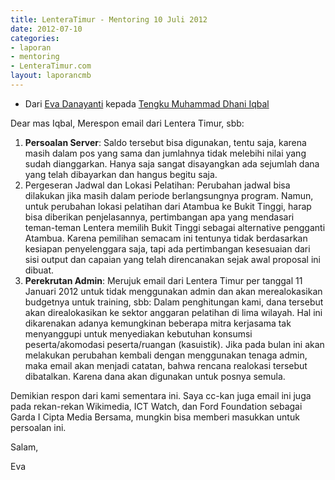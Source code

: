 ```yaml
---
title: LenteraTimur - Mentoring 10 Juli 2012
date: 2012-07-10
categories:
- laporan
- mentoring
- LenteraTimur.com
layout: laporancmb
---
```


* Dari [Eva Danayanti](http://wiki.ciptamedia.org/wiki/Eva_Danayanti) kepada [Tengku Muhammad Dhani Iqbal](http://wiki.ciptamedia.org/wiki/Tengku_Muhammad_Dhani_Iqbal)

Dear mas Iqbal, Merespon email dari Lentera Timur, sbb: 

1. **Persoalan Server**: Saldo tersebut bisa digunakan, tentu saja, karena masih dalam pos yang sama dan jumlahnya tidak melebihi nilai yang sudah dianggarkan. Hanya saja sangat disayangkan ada sejumlah dana yang telah dibayarkan dan hangus begitu saja.
2. Pergeseran Jadwal dan Lokasi Pelatihan: Perubahan jadwal bisa dilakukan jika masih dalam periode berlangsungnya program. Namun, untuk perubahan lokasi pelatihan dari Atambua ke Bukit Tinggi, harap bisa diberikan penjelasannya, pertimbangan apa yang mendasari teman-teman Lentera memilih Bukit Tinggi sebagai alternative pengganti Atambua. Karena pemilihan semacam ini tentunya tidak berdasarkan kesiapan penyelenggara saja, tapi ada pertimbangan kesesuaian dari sisi output dan capaian yang telah direncanakan sejak awal proposal ini dibuat.
3. **Perekrutan Admin**: Merujuk email dari Lentera Timur per tanggal 11 Januari 2012 untuk tidak menggunakan admin dan akan merealokasikan budgetnya untuk training, sbb: Dalam penghitungan kami, dana tersebut akan direalokasikan ke sektor anggaran pelatihan di lima wilayah. Hal ini dikarenakan adanya kemungkinan beberapa mitra kerjasama tak menyanggupi untuk menyediakan kebutuhan konsumsi peserta/akomodasi peserta/ruangan (kasuistik). Jika pada bulan ini akan melakukan perubahan kembali dengan menggunakan tenaga admin, maka email akan menjadi catatan, bahwa rencana realokasi tersebut dibatalkan. Karena dana akan digunakan untuk posnya semula.

Demikian respon dari kami sementara ini. Saya cc-kan juga email ini juga pada rekan-rekan Wikimedia, ICT Watch, dan Ford Foundation sebagai Garda I Cipta Media Bersama, mungkin bisa memberi masukkan untuk persoalan ini.

Salam,

Eva 
